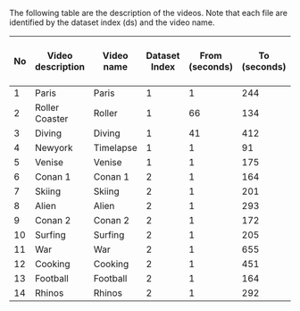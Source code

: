 
The following table are the description of the videos. Note that each file are identified by the dataset index (ds) and the video name.  

| No | Video description | Video name | Dataset Index | From (seconds) | To (seconds) | Original file location (Youtube Id/Url)        |
|----|-------------------|------------|---------------|----------------|--------------|---------------------------------------|
| 1  | Paris             | Paris      | 1             | 1              | 244          | sJxiPiAaB4k                           |
| 2  | Roller Coaster    | Roller     | 1             | 66             | 134          | 8lsB-P8nGSM                           |
| 3  | Diving            | Diving     | 1             | 41             | 412          | 2OzlksZBTiA                           |
| 4  | Newyork           | Timelapse  | 1             | 1              | 91           | CIw8R8thnm8                           |
| 5  | Venise            | Venise     | 1             | 1              | 175          | s-AJRFQuAtE                           |
| 6  | Conan 1           | Conan 1    | 2             | 1              | 164          | FiClYLgxJ5s |
| 7  | Skiing            | Skiing     | 2             | 1              | 201          | 0wC3x_bnnps |
| 8  | Alien             | Alien      | 2             | 1              | 293          | G-XZhKqQAHU |
| 9  | Conan 2           | Conan 2    | 2             | 1              | 172          | 39MfLCMXGj0 |
| 10 | Surfing           | Surfing    | 2             | 1              | 205          | MKWWhf8RAV8 |
| 11 | War               | War        | 2             | 1              | 655          | _Ar0UkmID6s |
| 12 | Cooking           | Cooking    | 2             | 1              | 451          | JpAdLz3iDPE |
| 13 | Football          | Football   | 2             | 1              | 164          | lvH89OkkKQ8 |
| 14 | Rhinos            | Rhinos     | 2             | 1              | 292          | AXG96ECE4hA |
